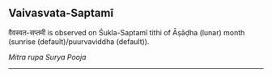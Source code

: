 ## Vaivasvata-Saptamī
वैवस्वत-सप्तमी is observed on Śukla-Saptamī tithi of Āṣāḍha (lunar) month (sunrise (default)/puurvaviddha (default)).

_Mitra rupa Surya Pooja_

---
